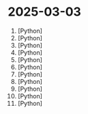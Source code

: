 # 2025-03-03

1. [](https://github.comundefined "Toolkit for linearizing PDFs for LLM datasets/training") [Python]
2. [](https://github.comundefined "The python library for real-time communication") [Python]
3. [](https://github.comundefined "Vision agent") [Python]
4. [](https://github.comundefined "OCRmyPDF adds an OCR text layer to scanned PDF files, allowing them to be searched") [Python]
5. [](https://github.comundefined "✨ 易上手的多平台 LLM 聊天机器人及开发框架 ✨ 平台支持 QQ、QQ频道、Telegram、微信、企微、飞书 | OpenAI、DeepSeek、Gemini、硅基流动、月之暗面、Ollama、OneAPI、Dify 等。附带 WebUI。") [Python]
6. [](https://github.comundefined "The Memory layer for AI Agents") [Python]
7. [](https://github.comundefined "GPT-4o and Claude-3.7-Sonnet APIs for coding.") [Python]
8. [](https://github.comundefined "ComfyUI-Manager is an extension designed to enhance the usability of ComfyUI. It offers management functions to install, remove, disable, and enable various custom nodes of ComfyUI. Furthermore, this extension provides a hub feature and convenience functions to access a wide range of information within ComfyUI.") [Python]
9. [](https://github.comundefined "Learn how to design large-scale systems. Prep for the system design interview. Includes Anki flashcards.") [Python]
10. [](https://github.comundefined "Main repository of SageMath") [Python]
11. [](https://github.comundefined "A community-maintained Python framework for creating mathematical animations.") [Python]
